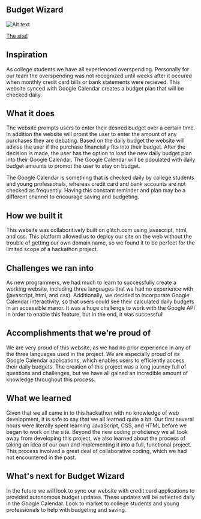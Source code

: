 ## Budget Wizard

![Alt text](https://cdn.glitch.com/c7dfb73a-51df-41db-96df-d89e8838f122%2Fmoney%20wizard.png?1517121252300)

[The site!](https://budgetwizard.glitch.me)

## Inspiration
As college students we have all experienced overspending. Personally for our team the overspending was not recognized until weeks after it occured when monthly credit card bills or bank statements were recieved. This website synced with Google Calendar creates a budget plan that will be checked daily. 

## What it does
The website prompts users to enter their desired budget over a certain time. In addition the website will promt the user to enter the amount of any purchases they are debating. Based on the daily budget the website will advise the user if the purchase financially fits into their budget. After the decision is made, the user has the option to load the new daily budget plan into their Google Calendar. The Google Calendar will be populated with daily budget amounts to promot the user to stay on budget.

The Google Calendar is something that is checked daily by college students and young professonals, whereas credit card and bank accounts are not checked as frequently. Having this constant reminder and plan may be a different channel to encourage saving and budgeting. 

## How we built it
This website was collaboritively built on glitch.com using javascript, html, and css. This platform allowed us to deploy our site on the web without the trouble of getting our own domain name, so we found it to be perfect for the limited scope of a hackathon project.

## Challenges we ran into
As new programmers, we had much to learn to successfully create a working website, including three languages that we had no experience with (javascript, html, and css). Additionally, we decided to incorporate Google Calendar interactivity, so that users could see their calculated daily budgets in an accessible manor. It was a huge challenge to work with the Google API in order to enable this feature, but in the end, it was successful!

## Accomplishments that we're proud of
We are very proud of this website, as we had no prior experience in any of the three languages used in the project.  We are especially proud of its Google Calendar applications, which enables users to efficiently access their daily budgets. The creation of this project was a long journey full of questions and challenges, but we have all gained an incredible amount of knowledge throughout this process.

## What we learned
Given that we all came in to this hackathon with no knowledge of web development, it is safe to say that we all learned quite a bit. Our first several hours were literally spent learning JavaScript, CSS, and HTML before we began to work on the site. Beyond the new coding proficiency we all took away from developing this project, we also learned about the process of taking an idea of our own and implementing it into a full, functional project. This process involved a great deal of collaborative coding, which we had not encountered in the past.

## What's next for Budget Wizard
In the future we will look to sync our website with credit card applications to provided autonomous budget updates. These updates will be reflected daily in the Google Calendar. Look to market to college students and young professionals to help with budgeting and saving. 